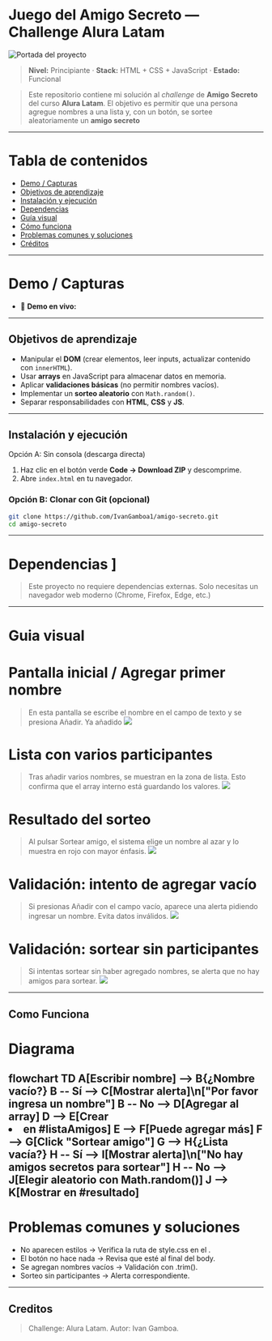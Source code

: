 # Juego del Amigo Secreto — Challenge Alura Latam 

![Portada del proyecto](assets/amigo-secreto.png)

> **Nivel:** Principiante · **Stack:** HTML + CSS + JavaScript · **Estado:**  Funcional

> Este repositorio contiene mi solución al *challenge* de **Amigo Secreto** del curso **Alura Latam**. El objetivo es permitir que una persona agregue nombres a una lista y, con un botón, se sortee aleatoriamente un **amigo secreto**
---

#  Tabla de contenidos

* [Demo / Capturas](#-demo--capturas)
* [Objetivos de aprendizaje](#-objetivos-de-aprendizaje)
* [Instalación y ejecución](#-instalación-y-ejecución)
* [Dependencias](#-dependencias)
* [Guía visual ](#-guía-visual)
* [Cómo funciona ](#-cómo-funciona)
* [Problemas comunes y soluciones](#-problemas-comunes-y-soluciones)
* [Créditos](#-créditos)
---
# Demo / Capturas
* 🔗 **Demo en vivo:**
---
##  Objetivos de aprendizaje
* Manipular el **DOM** (crear elementos, leer inputs, actualizar contenido con `innerHTML`).
* Usar **arrays** en JavaScript para almacenar datos en memoria.
* Aplicar **validaciones básicas** (no permitir nombres vacíos).
* Implementar un **sorteo aleatorio** con `Math.random()`.
* Separar responsabilidades con **HTML**, **CSS** y **JS**.
---
##  Instalación y ejecución
Opción A: Sin consola (descarga directa)
1. Haz clic en el botón verde **Code → Download ZIP** y descomprime.
2. Abre `index.html` en tu navegador.

### Opción B: Clonar con Git (opcional)
```bash
git clone https://github.com/IvanGamboa1/amigo-secreto.git
cd amigo-secreto
```
---
# Dependencias ]
> Este proyecto no requiere dependencias externas. Solo necesitas un navegador web moderno (Chrome, Firefox, Edge, etc.)
---
# Guia visual
# Pantalla inicial / Agregar primer nombre
 > En esta pantalla se escribe el nombre en el campo de texto y se presiona Añadir. Ya añadido 
![](assets/captura-1-inicio.png)

# Lista con varios participantes
> Tras añadir varios nombres, se muestran en la zona de lista. Esto confirma que el array interno está guardando los valores.
![](assets/captura-2-lista.png)

# Resultado del sorteo 
> Al pulsar Sortear amigo, el sistema elige un nombre al azar y lo muestra en rojo con mayor énfasis.
![](assets/captura-3-resultado.png)

# Validación: intento de agregar vacío
> Si presionas Añadir con el campo vacío, aparece una alerta pidiendo ingresar un nombre. Evita datos inválidos.
![](assets/captura-4-validacion-vacio.png)

# Validación: sortear sin participantes
> Si intentas sortear sin haber agregado nombres, se alerta que no hay amigos para sortear.
![](assets/captura-5-validacion-sin-participantes.png)

---
## Como Funciona 
# Diagrama
flowchart TD
  A[Escribir nombre] --> B{¿Nombre vacío?}
  B -- Sí --> C[Mostrar alerta]\n["Por favor ingresa un nombre"]
  B -- No --> D[Agregar al array]
  D --> E[Crear <li> en #listaAmigos]
  E --> F[Puede agregar más]
  F --> G[Click "Sortear amigo"]
  G --> H{¿Lista vacía?}
  H -- Sí --> I[Mostrar alerta]\n["No hay amigos secretos para sortear"]
  H -- No --> J[Elegir aleatorio con Math.random()]
  J --> K[Mostrar en #resultado]
---
# Problemas comunes y soluciones 
* No aparecen estilos → Verifica la ruta de style.css en el <head>.
* El botón no hace nada → Revisa que <script src="app.js" defer></script> esté al final del body.
* Se agregan nombres vacíos → Validación con .trim().
* Sorteo sin participantes → Alerta correspondiente.
---
## Creditos 
> Challenge: Alura Latam.
> Autor: Ivan Gamboa.

